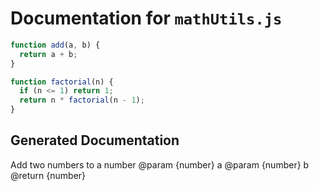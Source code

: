 # Documentation for `mathUtils.js`

```javascript
function add(a, b) {
  return a + b;
}

function factorial(n) {
  if (n <= 1) return 1;
  return n * factorial(n - 1);
}
```

## Generated Documentation

Add two numbers to a number @param {number} a @param {number} b @return {number}
